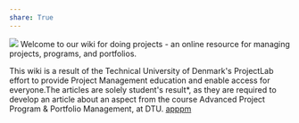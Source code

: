 ```yaml
---
share: True
---
```

![](http://wiki.doing-projects.org/images/thumb/6/6a/Bannertop3.png/380px-Bannertop3.png) 
Welcome to our wiki for doing projects - an online resource for managing projects, programs, and portfolios.

This wiki is a result of the Technical University of Denmark's ProjectLab effort to provide Project Management education and enable access for everyone.The articles are solely student's result*, as they are required to develop an article about an aspect from the course Advanced Project Program & Portfolio Management, at DTU.
[apppm](http://wiki.doing-projects.org/index.php/Main_Page)
